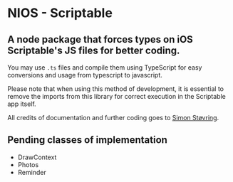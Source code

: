 # NIOS - Scriptable
## A node package that forces types on iOS Scriptable's JS files for better coding.
You may use `.ts` files and compile them using TypeScript for easy conversions and usage from typescript to javascript. 

Please note that when using this method of development, it is essential to remove the imports from this library for correct
execution in the Scriptable app itself.

All credits of documentation and further coding goes to [Simon Støvring](https://twitter.com/simonbs).

## Pending classes of implementation
- DrawContext
- Photos
- Reminder
